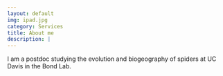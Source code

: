 ```yaml
---
layout: default
img: ipad.jpg
category: Services
title: About me
description: |
---
```

  I am a postdoc studying the evolution and biogeography of spiders at UC Davis in the Bond Lab. 
